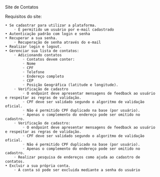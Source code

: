 Site de Contatos

Requisitos do site:

    • Se cadastrar para utilizar a plataforma.
        ◦ É permitido um usuário por e-mail cadastrado
    • Autenticação padrão com login e senha
    • Recuperar a sua senha.
        ◦ Recuperação de senha através do e-mail
    • Realizar login e logout.
    • Gerenciar sua lista de contatos:
        ◦ Adicionando contatos
            ◦ Contatos devem conter:
            ◦ Nome
            ◦ CPF
            ◦ Telefone
            ◦ Endereço completo
            ◦ CEP
            ◦ Posição Geográfica (latitude e longitude).
        ◦ Verificação de cadastro
            ◦ O endpoint deve apresentar mensagens de feedback ao usuário e respeitar as regras de validação.
            ◦ CPF deve ser validado segundo o algoritmo de validação oficial.
            ◦ Não é permitido CPF duplicado na base (por usuário).
            ◦ Apenas o complemento do endereço pode ser omitido no cadastro.
        ◦ Verificação de cadastro:
            ◦ O endpoint deve apresentar mensagens de feedback ao usuário e respeitar as regras de validação.
            ◦ CPF deve ser validado segundo o algoritmo de validação oficial.
            ◦ Não é permitido CPF duplicado na base (por usuário).
            ◦ Apenas o complemento do endereço pode ser omitido no cadastro.
        ◦ Realizar pesquisa de endereços como ajuda ao cadastro de contatos.
    • Excluir a sua própria conta.
        ◦ A conta só pode ser excluida mediante a senha do usuário
